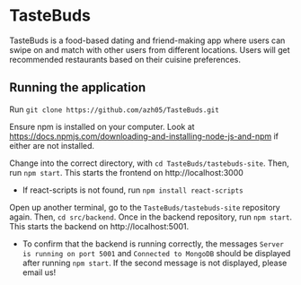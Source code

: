 # TasteBuds
TasteBuds is a food-based dating and friend-making app where users can swipe on and match with other users from different locations. Users will get recommended restaurants based on their cuisine preferences. 

## Running the application
Run `git clone https://github.com/azh05/TasteBuds.git`

Ensure npm is installed on your computer. Look at https://docs.npmjs.com/downloading-and-installing-node-js-and-npm if either are not installed. 

Change into the correct directory, with `cd TasteBuds/tastebuds-site`. 
Then, run `npm start`. This starts the frontend on http://localhost:3000
* If react-scripts is not found, run `npm install react-scripts`

Open up another terminal, go to the `TasteBuds/tastebuds-site` repository again. Then, `cd src/backend`. Once in the backend repository, run `npm start`. This starts the backend on http://localhost:5001. 
* To confirm that the backend is running correctly, the messages `Server is running on port 5001` and `Connected to MongoDB` should be displayed after running `npm start`. If the second message is not displayed, please email us!